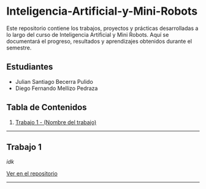 # Inteligencia-Artificial-y-Mini-Robots

Este repositorio contiene los trabajos, proyectos y prácticas desarrolladas a lo largo del curso de Inteligencia Artificial y Mini Robots. Aquí se documentará el progreso, resultados y aprendizajes obtenidos durante el semestre.

## Estudiantes

- Julian Santiago Becerra Pulido
- Diego Fernando Mellizo Pedraza

## Tabla de Contenidos

1. [Trabajo 1 - (Nombre del trabajo)](#trabajo-1)

---

## Trabajo 1

_idk_

[Ver en el repositorio](https://github.com/diegomel07/Inteligencia-Artificial-y-Mini-Robots)

---
